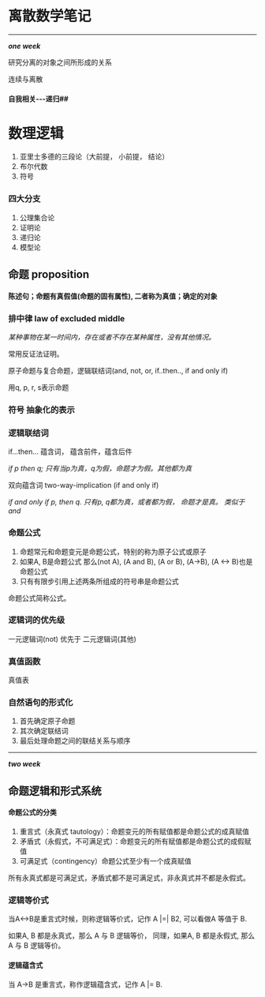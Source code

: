# 离散数学笔记 #
****
***one week***

研究分离的对象之间所形成的关系

连续与离散
#### 自我相关---递归##

# 数理逻辑
1. 亚里士多德的三段论（大前提， 小前提， 结论）
2. 布尔代数
3. 符号

### 四大分支
1. 公理集合论
2. 证明论
3. 递归论
4. 模型论

## 命题 proposition
#### 陈述句；命题有真假值(命题的固有属性), 二者称为真值；确定的对象 ###

### 排中律 law of excluded middle
*某种事物在某一时间内，存在或者不存在某种属性，没有其他情况。*

常用反证法证明。

原子命题与复合命题，逻辑联结词(and, not, or, if..then.., if and only if)

用q, p, r, s表示命题
### 符号 抽象化的表示
### 逻辑联结词
if...then... 蕴含词， 蕴含前件，蕴含后件

*if p then q; 只有当p为真，q为假，命题才为假。其他都为真*

双向蕴含词 two-way-implication (if and only if)

*if and only if p, then q. 只有p, q都为真，或者都为假， 命题才是真。 类似于and*

### 命题公式
1. 命题常元和命题变元是命题公式，特别的称为原子公式或原子
2. 如果A, B是命题公式 那么(not A), (A and B), (A or B), (A->B), (A <-> B)也是命题公式
3. 只有有限步引用上述两条所组成的符号串是命题公式

命题公式简称公式。

### 逻辑词的优先级
一元逻辑词(not) 优先于 二元逻辑词(其他)
### 真值函数
真值表
### 自然语句的形式化
1. 首先确定原子命题
2. 其次确定联结词
3. 最后处理命题之间的联结关系与顺序
****
***two week***
## 命题逻辑和形式系统
#### 命题公式的分类
1. 重言式（永真式 tautology）：命题变元的所有赋值都是命题公式的成真赋值
2. 矛盾式（永假式，不可满足式）：命题变元的所有赋值都是命题公式的成假赋值
3. 可满足式（contingency）命题公式至少有一个成真赋值

所有永真式都是可满足式，矛盾式都不是可满足式，非永真式并不都是永假式。

### 逻辑等价式
当A<->B是重言式时候，则称逻辑等价式，记作 A |=| B2, 可以看做A 等值于 B.

如果A, B 都是永真式，那么 A 与 B 逻辑等价， 同理，如果A, B 都是永假式, 那么 A 与 B 逻辑等价。
#### 逻辑蕴含式
当 A->B 是重言式，称作逻辑蕴含式，记作 A |= B.
